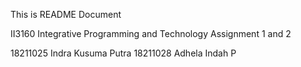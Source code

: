 This is README Document

II3160 Integrative Programming and Technology
Assignment 1 and 2

18211025  Indra Kusuma Putra
18211028  Adhela Indah P
